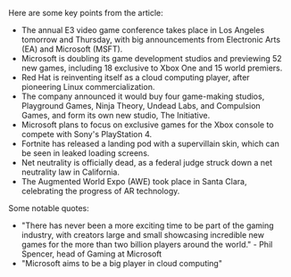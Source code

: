 Here are some key points from the article:

* The annual E3 video game conference takes place in Los Angeles tomorrow and Thursday, with big announcements from Electronic Arts (EA) and Microsoft (MSFT).
* Microsoft is doubling its game development studios and previewing 52 new games, including 18 exclusive to Xbox One and 15 world premiers.
* Red Hat is reinventing itself as a cloud computing player, after pioneering Linux commercialization.
* The company announced it would buy four game-making studios, Playground Games, Ninja Theory, Undead Labs, and Compulsion Games, and form its own new studio, The Initiative.
* Microsoft plans to focus on exclusive games for the Xbox console to compete with Sony's PlayStation 4.
* Fortnite has released a landing pod with a supervillain skin, which can be seen in leaked loading screens.
* Net neutrality is officially dead, as a federal judge struck down a net neutrality law in California.
* The Augmented World Expo (AWE) took place in Santa Clara, celebrating the progress of AR technology.

Some notable quotes:

* "There has never been a more exciting time to be part of the gaming industry, with creators large and small showcasing incredible new games for the more than two billion players around the world." - Phil Spencer, head of Gaming at Microsoft
* "Microsoft aims to be a big player in cloud computing"